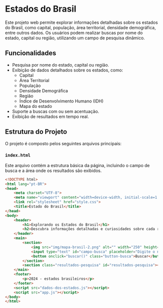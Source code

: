 # Estados do Brasil

Este projeto web permite explorar informações detalhadas sobre os estados do Brasil, como capital, população, área territorial, densidade demográfica, entre outros dados. Os usuários podem realizar buscas por nome do estado, capital ou região, utilizando um campo de pesquisa dinâmico.

## Funcionalidades

- Pesquisa por nome do estado, capital ou região.
- Exibição de dados detalhados sobre os estados, como:
  - Capital
  - Área Territorial
  - População
  - Densidade Demográfica
  - Região
  - Índice de Desenvolvimento Humano (IDH)
  - Mapa do estado
- Suporte a buscas com ou sem acentuação.
- Exibição de resultados em tempo real.

## Estrutura do Projeto

O projeto é composto pelos seguintes arquivos principais:

### `index.html`

Este arquivo contém a estrutura básica da página, incluindo o campo de busca e a área onde os resultados são exibidos.

```html
<!DOCTYPE html>
<html lang="pt-BR">
<head>
    <meta charset="UTF-8">
    <meta name="viewport" content="width=device-width, initial-scale=1.0">
    <link rel="stylesheet" href="style.css">
    <title>Estado do Brasil</title>
</head>
<body>
    <header>
        <h1>Explorando os Estados do Brasil</h1>
        <h2>Descubra informações detalhadas e curiosidades sobre cada região do país</h2>
    </header>
    <main>
        <section>
            <img src="img/mapa-brasil-2.png" alt="" width="250" height="200" title="Mapa regiões do Brasil">
            <input type="text" id="campo-busca" placeholder="Digite o nome do estado, a capital, a região..." autofocus>
            <button onclick="buscar()" class="button-busca">Buscar</button>
        </section>
        <section class="resultados-pesquisa" id="resultados-pesquisa"></section>
    </main>
    <footer>
        <p>2024 - estados brasileiros</p>
    </footer>
    <script src="dados-dos-estados.js"></script>
    <script src="app.js"></script>
</body>
</html>
